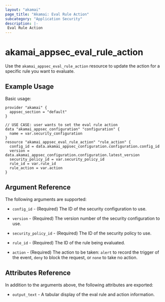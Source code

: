 ```yaml
---
layout: "akamai"
page_title: "Akamai: Eval Rule Action"
subcategory: "Application Security"
description: |-
 Eval Rule Action
---
```


# akamai_appsec_eval_rule_action

Use the `akamai_appsec_eval_rule_action` resource to update the action for a specific rule you want to evaluate.

## Example Usage

Basic usage:

```hcl
provider "akamai" {
  appsec_section = "default"
}

// USE CASE: user wants to set the eval rule action
data "akamai_appsec_configuration" "configuration" {
  name = var.security_configuration
}
resource "akamai_appsec_eval_rule_action" "rule_action" {
  config_id = data.akamai_appsec_configuration.configuration.config_id
  version = data.akamai_appsec_configuration.configuration.latest_version
  security_policy_id = var.security_policy_id
  rule_id = var.rule_id
  rule_action = var.action
}
```

## Argument Reference

The following arguments are supported:

* `config_id` - (Required) The ID of the security configuration to use.

* `version` - (Required) The version number of the security configuration to use.

* `security_policy_id` - (Required) The ID of the security policy to use.

* `rule_id` - (Required) The ID of the rule being evaluated.

* `action` - (Required) The action to be taken: `alert` to record the trigger of the event, `deny` to block the request, or `none` to take no action.

## Attributes Reference

In addition to the arguments above, the following attributes are exported:

* `output_text` - A tabular display of the eval rule and action information.


